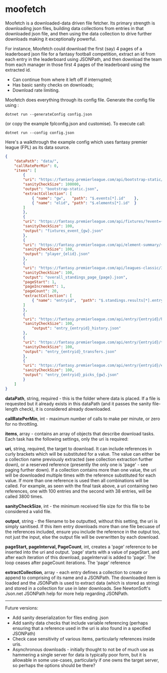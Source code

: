 # moofetch

Moofetch is a downloaded-data driven file fetcher.  Its primary strength is downloading json files, building data collections from entries in that downloaded json file, and then using the data collection to drive further downloads making it exceptionally powerful.

For instance, Moofetch could download the first (say) 4 pages of a leaderboard json file for a fantasy football competition, extract an id from each entry in the leaderboard using JSONPath, and then download the team from each manager in those first 4 pages of the leaderboard using the extracted id.  

- Can continue from where it left off if interrupted;
- Has basic sanity checks on downloads;
- Download rate limiting.

Moofetch does everything through its config file.  Generate the config file using :
	
	dotnet run --generateConfig config.json 

(or copy the example fplconfig.json and customise).  To execute call: 
    
	dotnet run --config config.json 

Here's a walkthrough the example config which uses fantasy premier league (FPL) as its data source.

```json
{
    "dataPath": "data/",
    "callRatePerMin": 0,
    "items": [
        { 
		"uri": "https://fantasy.premierleague.com/api/bootstrap-static/",
		"sanityCheckSize": 100000,
		"output": "bootstrap-static.json",
		"extractCollection": [
			{ "name": "gw",   "path": "$.events[*].id"    },
			{ "name": "elid", "path": "$.elements[*].id"  }
		]
        },
        {
		"uri": "https://fantasy.premierleague.com/api/fixtures/?event={gw}",
		"sanityCheckSize": 100,
		"output": "fixtures_event_{gw}.json"
        },
        {
		"uri": "https://fantasy.premierleague.com/api/element-summary/{elid}/",
		"sanityCheckSize": 100,
		"output": "player_{elid}.json"
        },
        {
		"uri": "https://fantasy.premierleague.com/api/leagues-classic/314/standings/?page_standings={page}&phase=1",
		"sanityCheckSize": 100,
		"output": "overall_standings_page_{page}.json",
		"pageStart": 1,
		"pageIncrement": 1,
		"pageCount": 20,
		"extractCollection": [
			{ "name": "entryid",  "path": "$.standings.results[*].entry" }
		]
        },
        {
		"uri": "https://fantasy.premierleague.com/api/entry/{entryid}/history/",
		"sanityCheckSize": 100,
	        "output": "entry_{entryid}_history.json"
        },
        {
		"uri": "https://fantasy.premierleague.com/api/entry/{entryid}/transfers/",
		"sanityCheckSize": 100,
		"output": "entry_{entryid}_transfers.json"
        },
        {
		"uri": "https://fantasy.premierleague.com/api/entry/{entryid}/event/{gw}/picks/",
		"sanityCheckSize": 100,
		"output": "entry_{entryid}_picks_{gw}.json"
        }
    ]
}
```


**dataPath**, string, required - this is the folder where data is placed.  If a file is requested but it already exists in this dataPath (and it passes the sanity file-length check), it is considered already downloaded.

**callRatePerMin**, int - maximum number of calls to make per minute, or zero for no throttling.

**items**, array - contains an array of objects that describe download tasks.  Each task has the following settings, only the uri is required:

**uri**, string, required, the target to download.  It can include references in curly brackets which will be substituted for a value.  The value can either be a collection name previously extracted (see collection extraction further down), or a reserved reference (presently the only one is 'page' - see paging further down).  If a collection contains more than one value, the uri will be downloaded multiple times with the reference substituted for each value.  If more than one reference is used then all combinations will be called.  For example, as seen with the final task above, a uri containing two references, one with 100 entries and the second with 38 entries, will be called 3800 times.

**sanityCheckSize**, int - the minimum received file size for this file to be considered a valid file.

**output**, string - the filename to be outputted, without this setting, the uri is simply sanitised.  If this item entry downloads more than one file becuase of the references included, ensure you include the reference in the output too, not just the input, else the output file will be overwritten by each download.

**pageStart, pageInterval, PageCount**, int, creates a 'page' reference to be inserted into the uri and output.  'page' starts with a value of pageStart, and after each iteration of this download, pageInterval is added to 'page'.  The loop ceases after pageCount iterations.  The 'page' reference 

**extractCollection**, array - each entry defines a collection to create or append to comprising of its name and a JSONPath.  The downloaded item is loaded and the JSONPath is used to extract data (which is stored as string) and stored in a collection for use in later downloads.  See NewtonSoft's Json.net JSONPath help for more help regarding JSONPath.

---
Future versions:
- Add sanity deserialization for files ending .json
- Add sanity data checks that include variable referencing (perhaps ensuring that a reference used in the uri is also found in a specified JSONPath)
- Check case sensitivity of various items, particularly references inside uris.
- Asynchronous downloads - initially thought to not be of much use as hammering a single server for data is typically poor form, but it is allowable in some use-cases, particularly if one owns the target server, so perhaps the options should be there?
